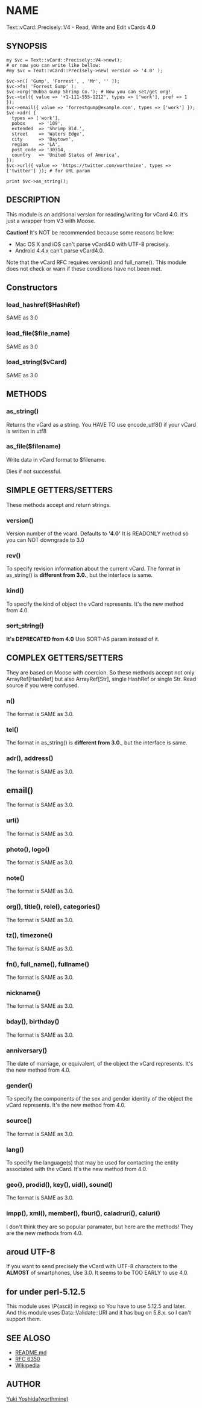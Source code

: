 # NAME
Text::vCard::Precisely::V4 - Read, Write and Edit vCards **4.0**

## SYNOPSIS

```
my $vc = Text::vCard::Precisely::V4->new();
# or now you can write like bellow:
#my $vc = Text::vCard::Precisely->new( version => '4.0' );

$vc->n([ 'Gump', 'Forrest', , 'Mr', '' ]);
$vc->fn( 'Forrest Gump' );
$vc->org('Bubba Gump Shrimp Co.'); # Now you can set/get org!
$vc->tel({ value => '+1-111-555-1212', types => ['work'], pref => 1 });
$vc->email({ value => 'forrestgump@example.com', types => ['work'] });
$vc->adr( {
  types => ['work'],
  pobox     => '109',
  extended  => 'Shrimp Bld.',
  street    => 'Waters Edge',
  city      => 'Baytown',
  region    => 'LA',
  post_code => '30314,
  country   => 'United States of America',
});
$vc->url({ value => 'https://twitter.com/worthmine', types => ['twitter'] }); # for URL param

print $vc->as_string();
```

## DESCRIPTION

This module is an additional version for reading/writing for vCard 4.0. it's just a wrapper from V3 with Moose.

**Caution!** It's NOT be recommended because some reasons bellow: 
- Mac OS X and iOS can't parse vCard4.0 with UTF-8 precisely.
- Android 4.4.x can't parse vCard4.0.

Note that the vCard RFC requires version() and full_name().  This module does
not check or warn if these conditions have not been met.

## Constructors

### load_hashref($HashRef)

SAME as 3.0

### load_file($file_name)

SAME as 3.0

### load_string($vCard)

SAME as 3.0

## METHODS

### as_string()

Returns the vCard as a string.
You HAVE TO use encode_utf8() if your vCard is written in utf8

### as_file($filename)

Write data in vCard format to $filename.

Dies if not successful.

## SIMPLE GETTERS/SETTERS

These methods accept and return strings.  

### version()

Version number of the vcard.  Defaults to **'4.0'** 
It is READONLY method so you can NOT downgrade to 3.0 

### rev()

To specify revision information about the current vCard.
The format in as_string() is **different from 3.0.**, but the interface is same.

### kind()

To specify the kind of object the vCard represents.
It's the new method from 4.0.

### ~~sort_string()~~

**It's DEPRECATED from 4.0** Use SORT-AS param instead of it.

## COMPLEX GETTERS/SETTERS

They are based on Moose with coercion.
So these methods accept not only ArrayRef[HashRef] but also ArrayRef[Str], single HashRef or single Str.
Read source if you were confused.

### n()

The format is SAME as 3.0.

### tel()

The format in as_string() is **different from 3.0.**, but the interface is same.

### adr(), address()

The format is SAME as 3.0.

## email()

The format is SAME as 3.0.

### url()

The format is SAME as 3.0.


### photo(), logo()

The format is SAME as 3.0.

### note()

The format is SAME as 3.0.

### org(), title(), role(), categories()

The format is SAME as 3.0.

### tz(), timezone()

The format is SAME as 3.0.

### fn(), full_name(), fullname()

The format is SAME as 3.0.

### nickname()

The format is SAME as 3.0.

### bday(), birthday()

The format is SAME as 3.0.

### anniversary()

The date of marriage, or equivalent, of the object the vCard represents.
It's the new method from 4.0.

### gender()

To specify the components of the sex and gender identity of the object the vCard represents.
It's the new method from 4.0.

### source()
  
The format is SAME as 3.0.

### lang()

To specify the language(s) that may be used for contacting the entity associated with the vCard.
It's the new method from 4.0.

### geo(), prodid(), key(), uid(), sound()

The format is SAME as 3.0.

### impp(), xml(), member(), fburl(), caladruri(), caluri()

I don't think they are so popular paramater, but here are the methods!
They are the new methods from 4.0.

## aroud UTF-8

If you want to send precisely the vCard with UTF-8 characters to the **ALMOST** of smartphones, Use 3.0.
It seems to be TOO EARLY to use 4.0.

## for under perl-5.12.5

This module uses \P{ascii} in regexp so You have to use 5.12.5 and later.  
And this module uses Data::Validate::URI and it has bug on 5.8.x. so I can't support them.  

## SEE ALOSO

- [README.md](https://github.com/worthmine/Text-vCard-Precisely/blob/master/README.md)
- [RFC 6350](https://tools.ietf.org/html/rfc6350)
- [Wikipedia](https://en.wikipedia.org/wiki/VCard)

## AUTHOR

[Yuki Yoshida(worthmine)](https://github.com/worthmine)
